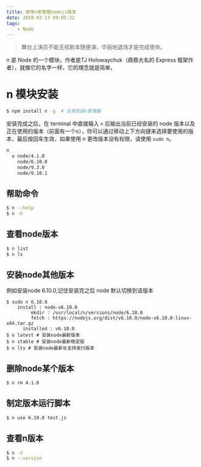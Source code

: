 ```yaml
---
title: 使用n来管理nodejs版本
date: 2018-02-13 09:05:22
tags: 
    - Node
---
```


> 舞台上演员不能无视剧本随便演，华丽地退场才是完成使命。

n 是 Node 的一个模块，作者是TJ Holowaychuk（鼎鼎大名的 Express 框架作者），就像它的名字一样，它的理念就是简单。

<!-- more -->

# n 模块安装

``` bash
$ npm install n -g  # 全局安装n管理器
```

安装完成之后，在 terminal 中直接输入 `n` 后输出当前已经安装的 node 版本以及正在使用的版本（前面有一个o），你可以通过移动上下方向键来选择要使用的版本，最后按回车生效，如果使用 n 更改版本没有权限，请使用 `sudo n`。

``` bash
n
  ο node/4.1.0
    node/6.10.0
    node/9.3.0
    node/9.10.1
```

## 帮助命令
``` bash
$ n --help
$ n -h
```

## 查看node版本
``` bash
$ n list
$ n ls
```

## 安装node其他版本
例如安装node 6.10.0,记住安装完之后 node 默认切换到该版本
  ```
  $ sudo n 6.10.0
      install : node-v6.10.0
           mkdir : /usr/local/n/versions/node/6.10.0
           fetch : https://nodejs.org/dist/v6.10.0/node-v6.10.0-linux-x64.tar.gz
        installed : v6.10.0
  $ n latest # 安装node最新版本
  $ n stable # 安装node最新稳定版
  $ n lts # 安装node最新长支持发行版本
  ```

## 删除node某个版本
``` bash
$ n rm 4.1.0
```

## 制定版本运行脚本
``` bash
$ n use 6.10.0 test.js
```

## 查看n版本
``` bash
$ n -V
$ n --version
```


